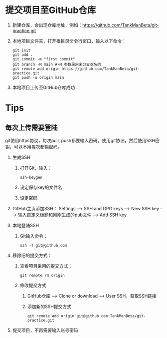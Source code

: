 # 提交项目至GitHub仓库

1. 新建仓库，会出现仓库地址，例如：https://github.com/TankManBeta/git-practice.git

2. 本地项目文件夹，打开根目录命令行窗口，输入以下命令：

   ```shell
   git init
   git add .
   git commit -m "first commit"
   git branch -M main #-M 参数是用来分支改名的
   git remote add origin https://github.com/TankManBeta/git-practice.git
   git push -u origin main
   ```

3. 本地项目上传至GitHub仓库成功

# Tips

## 每次上传需要登陆

git使用https协议，每次pull, push都要输入密码。使用git协议，然后使用SSH密钥，可以不用每次都输密码。

1. 生成SSH

   1. 打开Git，输入：

      ```shell
      ssh-keygen
      ```

   2. 设定保存key的文件名

   3. 设定密码

2. GitHub主页添加SSH： Settings --> SSH and GPG keys --> New SSH key --> 输入自定义标题和刚刚生成的pub文件 --> Add SSH key

3. 本地登陆SSH

   1. Git输入命令：

      ```shell
      ssh -T git@github.com
      ```

4. 移除旧的提交方式：

   1. 查看项目采用的提交方式：

      ```shell
      git remote rm origin
      ```

   2. 修改提交方式

      1. GitHub仓库 --> Clone or download --> User SSH，获取SSH链接

      2. 添加新的SSH提交方式

         ```shell
         git remote add origin git@github.com:TankManBeta/git-practice.git
         ```

5. 提交项目，不再需要输入账号密码
